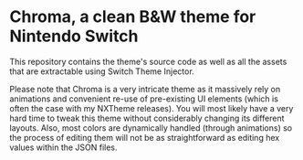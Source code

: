 # Chroma, a clean B&W theme for Nintendo Switch

This repository contains the theme's source code as well as all the assets that are extractable using Switch Theme Injector.

Please note that Chroma is a very intricate theme as it massively rely on animations and convenient re-use of pre-existing UI elements (which is often the case with my NXTheme releases). You will most likely have a very hard time to tweak this theme without considerably changing its different layouts. Also, most colors are dynamically handled (through animations) so the process of editing them will not be as straightforward as editing hex values within the JSON files.
